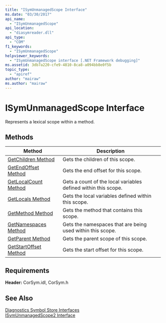 ```yaml
---
title: "ISymUnmanagedScope Interface"
ms.date: "03/30/2017"
api_name: 
  - "ISymUnmanagedScope"
api_location: 
  - "diasymreader.dll"
api_type: 
  - "COM"
f1_keywords: 
  - "ISymUnmanagedScope"
helpviewer_keywords: 
  - "ISymUnmanagedScope interface [.NET Framework debugging]"
ms.assetid: 3db7a220-cfe9-4810-8ca8-a094bb8e0f5b
topic_type: 
  - "apiref"
author: "mairaw"
ms.author: "mairaw"
---
```

# ISymUnmanagedScope Interface
Represents a lexical scope within a method.  
  
## Methods  
  
|Method|Description|  
|------------|-----------------|  
|[GetChildren Method](../../../../docs/framework/unmanaged-api/diagnostics/isymunmanagedscope-getchildren-method.md)|Gets the children of this scope.|  
|[GetEndOffset Method](../../../../docs/framework/unmanaged-api/diagnostics/isymunmanagedscope-getendoffset-method.md)|Gets the end offset for this scope.|  
|[GetLocalCount Method](../../../../docs/framework/unmanaged-api/diagnostics/isymunmanagedscope-getlocalcount-method.md)|Gets a count of the local variables defined within this scope.|  
|[GetLocals Method](../../../../docs/framework/unmanaged-api/diagnostics/isymunmanagedscope-getlocals-method.md)|Gets the local variables defined within this scope.|  
|[GetMethod Method](../../../../docs/framework/unmanaged-api/diagnostics/isymunmanagedscope-getmethod-method.md)|Gets the method that contains this scope.|  
|[GetNamespaces Method](../../../../docs/framework/unmanaged-api/diagnostics/isymunmanagedscope-getnamespaces-method.md)|Gets the namespaces that are being used within this scope.|  
|[GetParent Method](../../../../docs/framework/unmanaged-api/diagnostics/isymunmanagedscope-getparent-method.md)|Gets the parent scope of this scope.|  
|[GetStartOffset Method](../../../../docs/framework/unmanaged-api/diagnostics/isymunmanagedscope-getstartoffset-method.md)|Gets the start offset for this scope.|  
  
## Requirements  
 **Header:** CorSym.idl, CorSym.h  
  
## See Also  
 [Diagnostics Symbol Store Interfaces](../../../../docs/framework/unmanaged-api/diagnostics/diagnostics-symbol-store-interfaces.md)  
 [ISymUnmanagedScope2 Interface](../../../../docs/framework/unmanaged-api/diagnostics/isymunmanagedscope2-interface.md)
